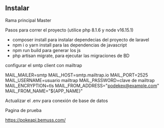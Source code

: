 ## Instalar

Rama principal Master

Pasos para correr el proyecto (utilice php 8.1.6 y node v16.15.1)

- composer install para instalar dependecias del proyecto de laravel
- npm i o yarn install para las dependencias de javascript
- npm run build para generar los js
- php artisan migrate, para ejecutar las migraciones de BD

configurar el smtp client con mailtrap

MAIL_MAILER=smtp
MAIL_HOST=smtp.mailtrap.io
MAIL_PORT=2525
MAIL_USERNAME=usuario mailtrap
MAIL_PASSWORD=clave de mailtrap
MAIL_ENCRYPTION=tls
MAIL_FROM_ADDRESS="podekex@example.com"
MAIL_FROM_NAME="${APP_NAME}"


Actualizar el .env para conexión de base de datos

Pagina de prueba

https://pokeapi.bemuss.com/